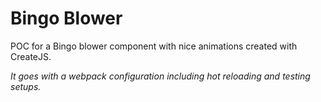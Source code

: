 # Bingo Blower
POC for a Bingo blower component with nice animations created with CreateJS.

*It goes with a webpack configuration including hot reloading and testing setups.*
